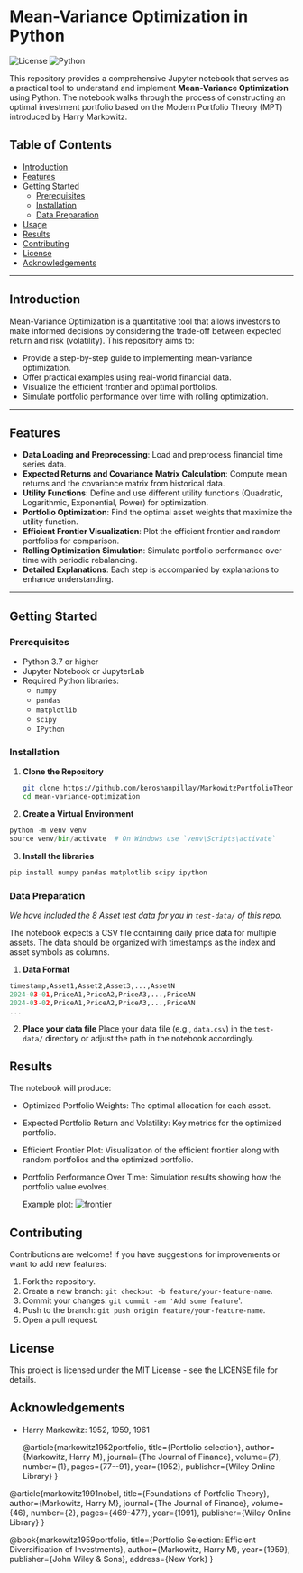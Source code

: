# Mean-Variance Optimization in Python

![License](https://img.shields.io/badge/license-MIT-blue.svg)
![Python](https://img.shields.io/badge/python-3.7%2B-blue.svg)

This repository provides a comprehensive Jupyter notebook that serves as a practical tool to understand and implement **Mean-Variance Optimization** using Python. The notebook walks through the process of constructing an optimal investment portfolio based on the Modern Portfolio Theory (MPT) introduced by Harry Markowitz.

## Table of Contents

- [Introduction](#introduction)
- [Features](#features)
- [Getting Started](#getting-started)
  - [Prerequisites](#prerequisites)
  - [Installation](#installation)
  - [Data Preparation](#data-preparation)
- [Usage](#usage)
- [Results](#results)
- [Contributing](#contributing)
- [License](#license)
- [Acknowledgements](#acknowledgements)

---

## Introduction

Mean-Variance Optimization is a quantitative tool that allows investors to make informed decisions by considering the trade-off between expected return and risk (volatility). This repository aims to:

- Provide a step-by-step guide to implementing mean-variance optimization.
- Offer practical examples using real-world financial data.
- Visualize the efficient frontier and optimal portfolios.
- Simulate portfolio performance over time with rolling optimization.

---

## Features

- **Data Loading and Preprocessing**: Load and preprocess financial time series data.
- **Expected Returns and Covariance Matrix Calculation**: Compute mean returns and the covariance matrix from historical data.
- **Utility Functions**: Define and use different utility functions (Quadratic, Logarithmic, Exponential, Power) for optimization.
- **Portfolio Optimization**: Find the optimal asset weights that maximize the utility function.
- **Efficient Frontier Visualization**: Plot the efficient frontier and random portfolios for comparison.
- **Rolling Optimization Simulation**: Simulate portfolio performance over time with periodic rebalancing.
- **Detailed Explanations**: Each step is accompanied by explanations to enhance understanding.

---

## Getting Started

### Prerequisites

- Python 3.7 or higher
- Jupyter Notebook or JupyterLab
- Required Python libraries:
  - `numpy`
  - `pandas`
  - `matplotlib`
  - `scipy`
  - `IPython`

### Installation

1. **Clone the Repository**

   ```bash
   git clone https://github.com/keroshanpillay/MarkowitzPortfolioTheory.git
   cd mean-variance-optimization
   ```

2. **Create a Virtual Environment**

  ```python
  python -m venv venv
  source venv/bin/activate  # On Windows use `venv\Scripts\activate`
  ```

3. **Install the libraries**

  ```python
  pip install numpy pandas matplotlib scipy ipython
  ```

### Data Preparation

*We have included the 8 Asset test data for you in `test-data/` of this repo.*

The notebook expects a CSV file containing daily price data for multiple assets. The data should be organized with timestamps as the index and asset symbols as columns.

1. **Data Format**
```python
timestamp,Asset1,Asset2,Asset3,...,AssetN
2024-03-01,PriceA1,PriceA2,PriceA3,...,PriceAN
2024-03-02,PriceA1,PriceA2,PriceA3,...,PriceAN
...
```

2. **Place your data file**
Place your data file (e.g., `data.csv`) in the `test-data/` directory or adjust the path in the notebook accordingly.

## Results
The notebook will produce:

- Optimized Portfolio Weights: The optimal allocation for each asset.
- Expected Portfolio Return and Volatility: Key metrics for the optimized portfolio.
- Efficient Frontier Plot: Visualization of the efficient frontier along with random portfolios and the optimized portfolio.
- Portfolio Performance Over Time: Simulation results showing how the portfolio value evolves.

  Example plot:
  ![frontier](https://ubgb8o3jr1fhytpd.public.blob.vercel-storage.com/standard-mixed-buvK1ruEV3dwHnIFrRv8fgenZGltEI.png)

## Contributing
Contributions are welcome! If you have suggestions for improvements or want to add new features:

1. Fork the repository.
2. Create a new branch: `git checkout -b feature/your-feature-name`.
3. Commit your changes: `git commit -am 'Add some feature`'.
4. Push to the branch: `git push origin feature/your-feature-name`.
5. Open a pull request.

## License
This project is licensed under the MIT License - see the LICENSE file for details.

## Acknowledgements

- Harry Markowitz: 1952, 1959, 1961

  @article{markowitz1952portfolio,
  title={Portfolio selection},
  author={Markowitz, Harry M},
  journal={The Journal of Finance},
  volume={7},
  number={1},
  pages={77--91},
  year={1952},
  publisher={Wiley Online Library}
}

@article{markowitz1991nobel,
  title={Foundations of Portfolio Theory},
  author={Markowitz, Harry M},
  journal={The Journal of Finance},
  volume={46},
  number={2},
  pages={469-477},
  year={1991},
  publisher={Wiley Online Library}
}

@book{markowitz1959portfolio,
  title={Portfolio Selection: Efficient Diversification of Investments},
  author={Markowitz, Harry M},
  year={1959},
  publisher={John Wiley \& Sons},
  address={New York}
}


